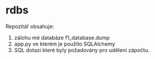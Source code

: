 # rdbs

Repozitář obsahuje:
1. zálohu mé databáze f1_database.dump
2. app.py ve kterém je použito SQLAlchemy
3. SQL dotazi které byly požadovány pro udělení zápočtu.
